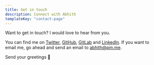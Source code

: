 ```yaml
---
title: Get in touch
description: Connect with Abhith
templateKey: "contact-page"
---
```


Want to get in touch? I would love to hear from you.

You can find me on [Twitter](https://twitter.com/abhithrajan), [GitHub](https://github.com/Abhith), [GitLab](https://gitlab.com/abhith) and [LinkedIn](https://www.linkedin.com/in/abhith/). If you want to email me, go ahead and send an email to [abhith@pm.me](mailto:abhith@pm.me).

Send your greetings 👋
